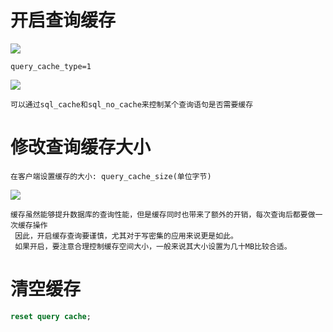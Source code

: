 # 开启查询缓存

![](../pics/在配置文件中开启缓存.png)

    query_cache_type=1
    
![](../pics/在配置文件中开启缓存02.png)

    可以通过sql_cache和sql_no_cache来控制某个查询语句是否需要缓存

# 修改查询缓存大小

    在客户端设置缓存的大小: query_cache_size(单位字节)

![](../pics/修改mysql缓存大小.png)

    缓存虽然能够提升数据库的查询性能，但是缓存同时也带来了额外的开销，每次查询后都要做一次缓存操作
     因此，开启缓存查询要谨慎，尤其对于写密集的应用来说更是如此。
     如果开启，要注意合理控制缓存空间大小，一般来说其大小设置为几十MB比较合适。

# 清空缓存

```sql
reset query cache;
```